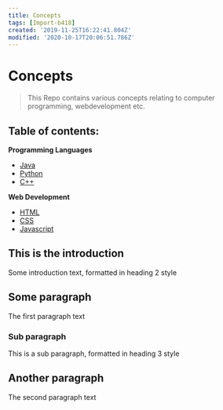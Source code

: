 ```yaml
---
title: Concepts
tags: [Import-b418]
created: '2019-11-25T16:22:41.804Z'
modified: '2020-10-17T20:06:51.786Z'
---
```


# Concepts
> This Repo contains various concepts relating to computer programming, webdevelopment etc.


## Table of contents:

**Programming Languages**
  - [Java](java.md)
  - [Python](python.md)
  - [C++](c++.md)
  
**Web Development**
  - [HTML](html.md)
  - [CSS](css.md)
  - [Javascript](javascript.md)

## This is the introduction <a name="introduction"></a>
Some introduction text, formatted in heading 2 style

## Some paragraph <a name="paragraph1"></a>
The first paragraph text

### Sub paragraph <a name="subparagraph1"></a>
This is a sub paragraph, formatted in heading 3 style

## Another paragraph <a name="paragraph2"></a>
The second paragraph text
